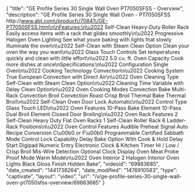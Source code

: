 {
    "title": "GE Profile Series 30 Single Wall Oven PT7050SFSS - Overview",
    "description": "GE Profile Series 30  Single Wall Oven - PT7050SFSS http:\/\/www.abt.com\/product\/70841\/GE-PT7050SFSS.html\n\nFeatures:\n\u2022 Self-Clean Heavy-Duty Roller Rack Easily access items with a rack that glides smoothly\n\u2022 Progressive Halogen Oven Lighting See what youre baking with lights that slowly illuminate the oven\n\u2022 Self-Clean with Steam Clean Option Clean your oven the way you want\n\u2022 Glass Touch Controls Set temperatures quickly and clean with little effort\n\u2022 5.0 cu. ft. Oven Capacity Cook more dishes at once\nSpecifications:\n\u2022 Configuration Single Oven\n\u2022 Cooking Technology Convection\n\u2022 Cooking System True European Convection with Direct Air\n\u2022 Oven Cleaning Type Self-Clean with Steam Clean Option\n\u2022 Cleaning Time Variable with Delay Clean Option\n\u2022 Oven Cooking Modes Convection Bake Multi-Rack Convection Broil Convection Roast Crisp Broil Thermal Bake Thermal Broil\n\u2022 Self-Clean Oven Door Lock Automatic\n\u2022 Control Type Glass Touch LED\n\u2022 Oven Features 10-Pass Bake Element 10-Pass Dual Broil Element Closed Door Broiling\n\u2022 Oven Rack Features 2 Self-Clean Heavy Duty Flat Oven Racks 1 Self-Clean Roller Rack 6 Ladder-Rack Positions\n\u2022 Oven Control Features Audible Preheat Signal Auto Recipe Conversion C\u00b0 or F\u00b0 Programmable Certified Sabbath Mode Control Lock Capability Delay Bake Option With Cook & Hold Delay Start Digipad Numeric Entry Electronic Clock & Kitchen Timer Hi \/ Low \/ Crisp Broil Mis-Wire Detection Optional Clock Display Oven Meat Probe Proof Mode Warm Mode\n\u2022 Oven Interior 2 Halogen Interior Oven Lights Black Gloss Finish Hidden Bake",
    "videoid": "69863685",
    "date_created": "1441738264",
    "date_modified": "1476910583",
    "type": "captivate",
    "layout": "video",
    "url": "\/v\/ge-profile-series-30-single-wall-oven-pt7050sfss-overview\/69863685"
}